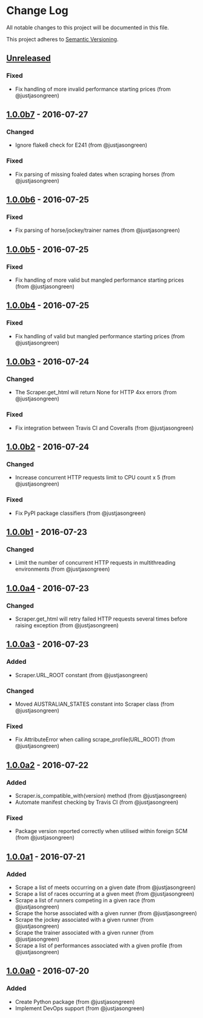 # Change Log

All notable changes to this project will be documented in this file.

This project adheres to [Semantic Versioning](http://semver.org/).


## [Unreleased]

### Fixed

- Fix handling of more invalid performance starting prices (from @justjasongreen)


## [1.0.0b7] - 2016-07-27

### Changed

- Ignore flake8 check for E241 (from @justjasongreen)

### Fixed

- Fix parsing of missing foaled dates when scraping horses (from @justjasongreen)


## [1.0.0b6] - 2016-07-25

### Fixed

- Fix parsing of horse/jockey/trainer names (from @justjasongreen)


## [1.0.0b5] - 2016-07-25

### Fixed

- Fix handling of more valid but mangled performance starting prices (from @justjasongreen)


## [1.0.0b4] - 2016-07-25

### Fixed

- Fix handling of valid but mangled performance starting prices (from @justjasongreen)


## [1.0.0b3] - 2016-07-24

### Changed

- The Scraper.get_html will return None for HTTP 4xx errors (from @justjasongreen)

### Fixed

- Fix integration between Travis CI and Coveralls (from @justjasongreen)


## [1.0.0b2] - 2016-07-24

### Changed

- Increase concurrent HTTP requests limit to CPU count x 5 (from @justjasongreen)

### Fixed

- Fix PyPI package classifiers (from @justjasongreen)


## [1.0.0b1] - 2016-07-23

### Changed

- Limit the number of concurrent HTTP requests in multithreading environments (from @justjasongreen)


## [1.0.0a4] - 2016-07-23

### Changed

- Scraper.get_html will retry failed HTTP requests several times before raising exception (from @justjasongreen)


## [1.0.0a3] - 2016-07-23

### Added

- Scraper.URL_ROOT constant (from @justjasongreen)

### Changed

- Moved AUSTRALIAN_STATES constant into Scraper class (from @justjasongreen)

### Fixed

- Fix AttributeError when calling scrape_profile(URL_ROOT) (from @justjasongreen)


## [1.0.0a2] - 2016-07-22

### Added

- Scraper.is_compatible_with(version) method (from @justjasongreen)
- Automate manifest checking by Travis CI (from @justjasongreen)

### Fixed

- Package version reported correctly when utilised within foreign SCM (from @justjasongreen)


## [1.0.0a1] - 2016-07-21

### Added

- Scrape a list of meets occurring on a given date (from @justjasongreen)
- Scrape a list of races occurring at a given meet (from @justjasongreen)
- Scrape a list of runners competing in a given race (from @justjasongreen)
- Scrape the horse associated with a given runner (from @justjasongreen)
- Scrape the jockey associated with a given runner (from @justjasongreen)
- Scrape the trainer associated with a given runner (from @justjasongreen)
- Scrape a list of performances associated with a given profile (from @justjasongreen)


## [1.0.0a0] - 2016-07-20

### Added

- Create Python package (from @justjasongreen)
- Implement DevOps support (from @justjasongreen)


[Unreleased]: https://github.com/justjasongreen/punters_client/compare/1.0.0b7...HEAD
[1.0.0b7]: https://github.com/justjasongreen/punters_client/compare/1.0.0b6...1.0.0b7
[1.0.0b6]: https://github.com/justjasongreen/punters_client/compare/1.0.0b5...1.0.0b6
[1.0.0b5]: https://github.com/justjasongreen/punters_client/compare/1.0.0b4...1.0.0b5
[1.0.0b4]: https://github.com/justjasongreen/punters_client/compare/1.0.0b3...1.0.0b4
[1.0.0b3]: https://github.com/justjasongreen/punters_client/compare/1.0.0b2...1.0.0b3
[1.0.0b2]: https://github.com/justjasongreen/punters_client/compare/1.0.0b1...1.0.0b2
[1.0.0b1]: https://github.com/justjasongreen/punters_client/compare/1.0.0a4...1.0.0b1
[1.0.0a4]: https://github.com/justjasongreen/punters_client/compare/1.0.0a3...1.0.0a4
[1.0.0a3]: https://github.com/justjasongreen/punters_client/compare/1.0.0a2...1.0.0a3
[1.0.0a2]: https://github.com/justjasongreen/punters_client/compare/1.0.0a1...1.0.0a2
[1.0.0a1]: https://github.com/justjasongreen/punters_client/compare/1.0.0a0...1.0.0a1
[1.0.0a0]: https://github.com/justjasongreen/punters_client/tree/1.0.0a0
